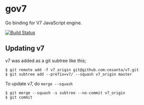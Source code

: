 # gov7

Go binding for V7 JavaScript engine.

[![Build Status](https://travis-ci.org/edvakf/gov7.svg)](https://travis-ci.org/edvakf/gov7)

## Updating v7

v7 was added as a git subtree like this;

```
$ git remote add -f v7_origin git@github.com:cesanta/v7.git
$ git subtree add --prefix=v7/ --squash v7_origin master
```

To update v7, do `merge --squash`

```
$ git merge --squash -s subtree --no-commit v7_origin
$ git commit
```
